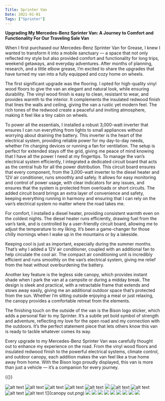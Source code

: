 ```yaml
---
Title: Sprinter Van
Date: 2021-01-01
Tags: ["Sprinter"]
---
```


**Upgrading My Mercedes-Benz Sprinter Van: A Journey to Comfort and Functionality For Our Traveling Sale Van**

When I first purchased our Mercedes-Benz Sprinter Van for Grease, I knew I wanted to transform it into a mobile sanctuary — a space that not only reflected my style but also provided comfort and functionality for long trips, weekend getaways, and everyday adventures. After months of planning, research, and a little elbow grease, I’m excited to share the upgrades that have turned my van into a fully equipped and cozy home on wheels.

The first significant upgrade was the flooring. I opted for high-quality vinyl wood floors to give the van an elegant and natural look, while ensuring durability. The vinyl wood finish is easy to clean, resistant to wear, and provides warmth to the interior. It complements the insulated redwood finish that lines the walls and ceiling, giving the van a rustic yet modern feel. The rich tones of the redwood create a peaceful and inviting atmosphere, making it feel like a tiny cabin on wheels.

To power all the essentials, I installed a robust 3,000-watt inverter that ensures I can run everything from lights to small appliances without worrying about draining the battery. This inverter is the heart of the electrical system, providing reliable power for my day-to-day needs, whether I’m charging devices or running a fan for ventilation. The setup is perfect for extended stays off the grid, giving me peace of mind knowing that I have all the power I need at my fingertips. To manage the van’s electrical system efficiently, I integrated a dedicated circuit board that acts as the central hub for all the power distribution. This circuit board ensures that every component, from the 3,000-watt inverter to the diesel heater and 12V air conditioner, runs smoothly and safely. It allows for easy monitoring and control of power usage, with clear indicators for any issues, and ensures that the system is protected from overloads or short circuits. The added circuit board brings an extra layer of convenience and safety, keeping everything running in harmony and ensuring that I can rely on the van’s electrical system no matter where the road takes me.

For comfort, I installed a diesel heater, providing consistent warmth even on the coldest nights. The diesel heater runs efficiently, drawing fuel from the van’s tank, and is controlled by a user-friendly circuit board, allowing me to adjust the temperature to my liking. It’s been a game-changer for those chilly mornings when I wake up in the mountains or by a lakeside.

Keeping cool is just as important, especially during the summer months. That’s why I added a 12V air conditioner, coupled with an additional fan to help circulate the cool air. The compact air conditioning unit is incredibly efficient and runs smoothly on the van’s electrical system, giving me relief from the heat without overburdening the battery.

Another key feature is the legless side canopy, which provides instant shade when I park the van at a campsite or during a midday break. The design is sleek and practical, with a retractable frame that extends and stows away easily, giving me an additional outdoor space that’s protected from the sun. Whether I’m sitting outside enjoying a meal or just relaxing, the canopy provides a comfortable retreat from the elements.

The finishing touch on the outside of the van is the Bison logo sticker, which adds a personal flair to my Sprinter. It’s a subtle yet bold symbol of strength and adventure, reflecting my love for the open road and my connection with the outdoors. It’s the perfect statement piece that lets others know this van is ready to tackle whatever comes its way.

Every upgrade to my Mercedes-Benz Sprinter Van was carefully thought out to enhance my experience on the road. From the vinyl wood floors and insulated redwood finish to the powerful electrical systems, climate control, and outdoor canopy, each addition makes the van feel like a true home away from home. With the Bison logo proudly displayed, this van is more than just a vehicle — it’s a companion for every journey.


{{<youtube toDbEi1ZaGk>}}

![alt text](van_pic.png)
![alt text](van_floor_begain.png)
![alt text](vanfloor.JPEG)
![alt text](B11B8AD5-0380-474A-90B4-CD7DC39C5887_1_105_c.jpeg)
![alt text](van_insulation_top.png)
![](van_insulatution.jpg)
![alt text](van_ac_inside_build.JPEG)
![alt text](van_ac_outside_done.png)
![alt text](van_inside.png)
![alt text](van_pullingwire.png)
![](canopy out.png)
![](prefinishedwood1.png)
![](pre_bed.png)
![](pre_bed2.png)
![](prefinishedwood2.png)
![](prefinishedwood3.png)
![](prewire_up.png)
![](sidewood_finished_with_controls.png)
![](top_wood_finished.png)
![](bed_added.png)